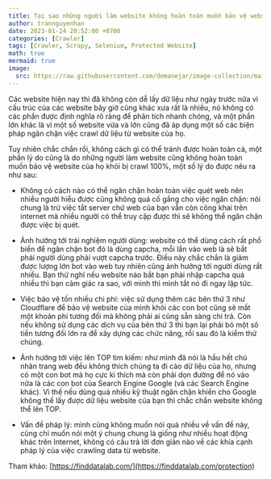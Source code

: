 ```yaml
---
title: Tại sao những người làm website không hoàn toàn muốn bảo vệ website của họ khỏi bị crawl?
author: trannguyenhan 
date: 2023-01-24 20:52:00 +0700
categories: [Crawler]
tags: [Crawler, Scrapy, Selenium, Protected Website]
math: true
mermaid: true
image:
  src: https://raw.githubusercontent.com/demanejar/image-collection/main/WelcomeSeriesCrawler/What-is-Web-Scraping-and-How-to-Use-It.png
---
```


Các website hiện nay thì đã không còn dễ lấy dữ liệu như ngày trước nữa vì cấu trúc của các website bây giờ cũng khác xưa rất là nhiều, nó không có các phần được định nghĩa rõ ràng để  phân tích nhanh chóng, và một phần lớn khác là vì một số website vừa và lớn cũng đã áp dụng một số các biện pháp ngăn chặn việc crawl dữ liệu từ website của họ. 

Tuy nhiên chắc chắn rồi, không cách gì có thể  tránh được hoàn toàn cả, một phần lý do cũng là do những người làm website cũng không hoàn toàn muốn bảo vệ website của họ khỏi bị crawl 100%, một số lý do được nêu ra như sau:

- Không có cách nào có thể ngăn chặn hoàn toàn việc quét web nên nhiều người hiểu được cũng không quá cố gắng cho việc ngăn chặn: nói chung là trừ việc tắt server chứ web của bạn vẫn còn công khai trên internet mà nhiều người có thể truy cập được thì sẽ không thể ngăn chặn được việc bị quét.

- Ảnh hưởng tới trải nghiệm người dùng: website có thể dùng cách rất phổ biến để ngăn chặn bot đó là dùng capcha, mỗi lần vào web là sẽ bắt phải người dùng phải vượt capcha trước. Điều này chắc chắn là giảm được lượng lớn bot vào web tuy nhiên cũng ảnh hưởng tới người dùng rất nhiều. Bạn thử nghĩ nếu website nào bắt bạn phải nhập capcha quá nhiều thì bạn cảm giác ra sao, với mình thì mình tắt nó đi ngay lập tức.

- Việc bảo vệ tốn nhiều chi phí: việc sử dụng thêm các bên thứ 3 như Cloudflare để bảo vệ website của mình khỏi các con bot cũng sẽ mất một khoản phí tương đối mà không phải ai cũng sẵn sàng chi trả. Còn nếu không sử dụng các dịch vụ của bên thứ 3 thì bạn lại phải bỏ một sô tiền tương đối lớn ra để xây dựng các chức năng, rồi sau đó là kiểm thử chúng.

- Ảnh hưởng tới việc lên TOP tìm kiếm: như mình đã nói là hầu hết chủ nhân trang web đều không thích chúng ta đi cào dữ liệu của họ, nhưng có một con bot mà họ cực kì thích mà còn phải dọn đường để nó vào nữa là các con bot của Search Engine Google (và các Search Engine khác). Vì thế nếu dùng quá nhiều kỹ thuật ngăn chặn khiến cho Google không thể lấy được dữ liệu website của bạn thì chắc chắn website không thể lên TOP.

- Vấn đề pháp lý: mình cũng không muốn nói quá nhiều về vấn đề này, cũng chỉ muốn nói một ý chung chung là giống như nhiều hoạt động khác trên Internet, không có câu trả lời đơn giản nào về các khía cạnh pháp lý của việc crawling data từ website.


Tham khảo: [https://finddatalab.com/](https://finddatalab.com/protection)
